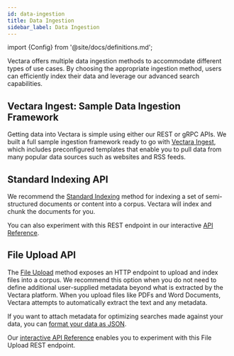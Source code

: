 ```yaml
---
id: data-ingestion
title: Data Ingestion
sidebar_label: Data Ingestion
---
```


import {Config} from '@site/docs/definitions.md';

Vectara offers multiple data ingestion methods to accommodate different types
of use cases. By choosing the appropriate ingestion method, users can
efficiently index their data and leverage our advanced search capabilities.

## Vectara Ingest: Sample Data Ingestion Framework

Getting data into Vectara is simple using either our REST or gRPC APIs. We
built a full sample ingestion framework ready to go with [Vectara Ingest](https://github.com/vectara/vectara-ingest), which
includes preconfigured templates that enable you to pull data from many
popular data sources such as websites and RSS feeds.

## Standard Indexing API

We recommend the [Standard Indexing](/docs/api-reference/indexing-apis/indexing) method for
indexing a set of semi-structured documents or content into a corpus. Vectara
will index and chunk the documents for you.

You can also experiment with this REST endpoint in our interactive [API Reference](/docs/rest-api/index).

## File Upload API

The [File Upload](/docs/api-reference/indexing-apis/file-upload/file-upload) method exposes an
HTTP endpoint to upload and index files into a corpus. We recommend this
option when you do not need to define additional user-supplied metadata beyond
what is extracted by the Vectara platform. When you upload files like PDFs and
Word Documents, Vectara attempts to automatically extract the text and any metadata.

If you want to attach metadata for optimizing searches made against your data,
you can [format your data as JSON](/docs/api-reference/indexing-apis/file-upload/format-for-upload).

Our [interactive API Reference](/docs/rest-api/upload-file) enables you
to experiment with this File Upload REST endpoint.

